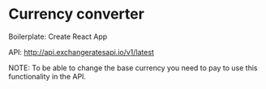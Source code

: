 # Currency converter

Boilerplate: Create React App

API: http://api.exchangeratesapi.io/v1/latest

NOTE: To be able to change the base currency you need to pay to use this functionality in the API.
